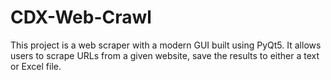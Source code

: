 # CDX-Web-Crawl
This project is a web scraper with a modern GUI built using PyQt5. It allows users to scrape URLs from a given website, save the results to either a text or Excel file.
